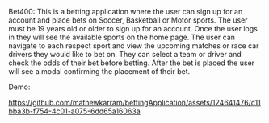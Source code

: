 Bet400: 
This is a betting application where the user can sign up for an account and place bets on Soccer, Basketball or Motor sports. The user must be 19 years old or older to sign up for an account. 
Once the user logs in they will see the available sports on the home page. The user can navigate to each respect sport and view the upcoming matches or race car drivers they would like to bet on. 
They can select a team or driver and check the odds of their bet before betting. After the bet is placed the user will see a modal confirming the placement of their bet. 

Demo: 

https://github.com/mathewkarram/bettingApplication/assets/124641476/c11bba3b-f754-4c01-a075-6dd65a16063a

